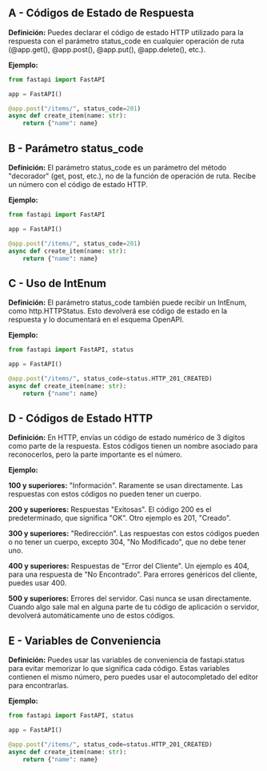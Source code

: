 ## A - Códigos de Estado de Respuesta

**Definición:** Puedes declarar el código de estado HTTP utilizado para la respuesta con el parámetro status_code en cualquier operación de ruta (@app.get(), @app.post(), @app.put(), @app.delete(), etc.).

**Ejemplo:**

```python
from fastapi import FastAPI

app = FastAPI()

@app.post("/items/", status_code=201)
async def create_item(name: str):
    return {"name": name}
```

## B - Parámetro status_code

**Definición:** El parámetro status_code es un parámetro del método "decorador" (get, post, etc.), no de la función de operación de ruta. Recibe un número con el código de estado HTTP.

**Ejemplo:**

```python
from fastapi import FastAPI

app = FastAPI()

@app.post("/items/", status_code=201)
async def create_item(name: str):
    return {"name": name}
```

## C - Uso de IntEnum

**Definición:** El parámetro status_code también puede recibir un IntEnum, como http.HTTPStatus. Esto devolverá ese código de estado en la respuesta y lo documentará en el esquema OpenAPI.

**Ejemplo:**

```python
from fastapi import FastAPI, status

app = FastAPI()

@app.post("/items/", status_code=status.HTTP_201_CREATED)
async def create_item(name: str):
    return {"name": name}
```

## D - Códigos de Estado HTTP

**Definición:** En HTTP, envías un código de estado numérico de 3 dígitos como parte de la respuesta. Estos códigos tienen un nombre asociado para reconocerlos, pero la parte importante es el número.

**Ejemplo:**

**100 y superiores:** "Información". Raramente se usan directamente. Las respuestas con estos códigos no pueden tener un cuerpo.

**200 y superiores:** Respuestas "Exitosas". El código 200 es el predeterminado, que significa "OK". Otro ejemplo es 201, "Creado".

**300 y superiores:** "Redirección". Las respuestas con estos códigos pueden o no tener un cuerpo, excepto 304, "No Modificado", que no debe tener uno.

**400 y superiores:** Respuestas de "Error del Cliente". Un ejemplo es 404, para una respuesta de "No Encontrado". Para errores genéricos del cliente, puedes usar 400.

**500 y superiores:** Errores del servidor. Casi nunca se usan directamente. Cuando algo sale mal en alguna parte de tu código de aplicación o servidor, devolverá automáticamente uno de estos códigos.

## E - Variables de Conveniencia

**Definición:** Puedes usar las variables de conveniencia de fastapi.status para evitar memorizar lo que significa cada código. Estas variables contienen el mismo número, pero puedes usar el autocompletado del editor para encontrarlas.

**Ejemplo:**

```python
from fastapi import FastAPI, status

app = FastAPI()

@app.post("/items/", status_code=status.HTTP_201_CREATED)
async def create_item(name: str):
    return {"name": name}
```
